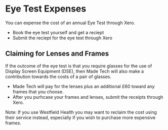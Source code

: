# Eye Test Expenses

You can expense the cost of an annual Eye Test through Xero.

- Book the eye test yourself and get a reciept
- Submit the reciept for the eye test through Xero

## Claiming for Lenses and Frames

If the outcome of the eye test is that you require glasses for the use of Display Screen Equipment (DSE), then Made Tech will also make a contribution towards the costs of a pair of glasses.

- Made Tech will pay for the lenses plus an additional £60 toward any frames that you choose.
- After you purhcase your frames and lenses, submit the receipts through Xero.

Note: If you use Westfield Health you may want to reclaim the cost using their service instead, especially if you wish to purchase more expensive frames.
